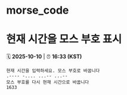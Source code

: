 # morse_code
# 현재 시간을 모스 부호 표시
<!-- MORSE_TIME_START -->
🗓️ **2025-10-10** | ⏰ **16:33 (KST)**

```
현재 시간을 입력하세요. 모스 부호로 바꿉니다
.---- -.... ...-- ...--
모스 부호를 다시 현재 시간으로 바꿉니다
1633
```
<!-- MORSE_TIME_END -->
